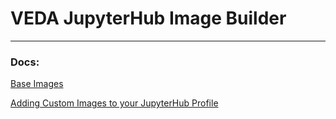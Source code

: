 # VEDA JupyterHub Image Builder

---

### Docs:

[Base Images](./docs/base_images.md)

[Adding Custom Images to your JupyterHub Profile](./docs/adding_custom_images.md)
